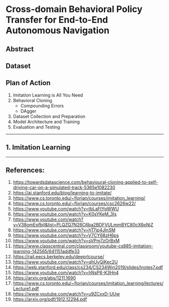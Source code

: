 # Cross-domain Behavioral Policy Transfer for End-to-End Autonomous Navigation

## Abstract

## Dataset



## Plan of Action
1. Imitation Learning is All You Need
2. Behavioral Cloning
      - Compounding Errors
      - DAgger
4. Dataset Collection and Preparation
5. Model Architecture and Training
6. Evaluation and Testing


----------------------
## 1. Imitation Learning

----------------------

## References:
1. https://towardsdatascience.com/behavioural-cloning-applied-to-self-driving-car-on-a-simulated-track-5365e1082230
2. https://ai.stanford.edu/blog/learning-to-imitate/
3. https://www.cs.toronto.edu/~florian/courses/imitation_learning/
4. https://www.cs.toronto.edu/~florian/courses/csc2626w22/
5. https://www.youtube.com/watch?v=tbLaFtYpWWU
6. https://www.youtube.com/watch?v=K0sYKeM_3Is
7. https://www.youtube.com/watch?v=V38omEpfbjI&list=PLQZQ7N26C6ba2BDFVULmmBYC80cX6pNjZ
8. https://www.youtube.com/watch?v=hT7jp4JlnSM
9. https://www.youtube.com/watch?v=V7CY68zH6ps
10. https://www.youtube.com/watch?v=sVPm7zOrBxM
11. https://www.classcentral.com/classroom/youtube-cs885-imitation-learning-142565/641151addfe33
12. https://rail.eecs.berkeley.edu/deeprlcourse/
13. https://www.youtube.com/watch?v=qhUvQiKec2U
14. https://web.stanford.edu/class/cs234/CS234Win2019/slides/lnotes7.pdf
15. https://www.youtube.com/watch?v=hNsP6-K3Hn4
16. https://arxiv.org/abs/1211.1690
17. https://www.cs.toronto.edu/~florian/courses/imitation_learning/lectures/Lecture1.pdf
18. https://www.youtube.com/watch?v=u9ZCxxD-UUw
19. https://arxiv.org/pdf/1912.12294.pdf

